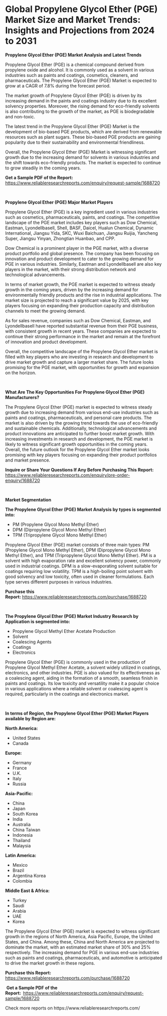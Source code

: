 <p><h1>Global Propylene Glycol Ether (PGE) Market Size and Market Trends: Insights and Projections from 2024 to 2031</h1></p><p><strong>Propylene Glycol Ether (PGE) Market Analysis and Latest Trends</strong></p>
<p><p>Propylene Glycol Ether (PGE) is a chemical compound derived from propylene oxide and alcohol. It is commonly used as a solvent in various industries such as paints and coatings, cosmetics, cleaners, and pharmaceuticals. The Propylene Glycol Ether (PGE) Market is expected to grow at a CAGR of 7.8% during the forecast period.</p><p>The market growth of Propylene Glycol Ether (PGE) is driven by its increasing demand in the paints and coatings industry due to its excellent solvency properties. Moreover, the rising demand for eco-friendly solvents is also contributing to the growth of the market, as PGE is biodegradable and non-toxic.</p><p>The latest trend in the Propylene Glycol Ether (PGE) Market is the development of bio-based PGE products, which are derived from renewable resources such as plant sugars. These bio-based PGE products are gaining popularity due to their sustainability and environmental friendliness.</p><p>Overall, the Propylene Glycol Ether (PGE) Market is witnessing significant growth due to the increasing demand for solvents in various industries and the shift towards eco-friendly products. The market is expected to continue to grow steadily in the coming years.</p></p>
<p><strong>Get a Sample PDF of the Report:&nbsp;</strong> <a href="https://www.reliableresearchreports.com/enquiry/request-sample/1688720">https://www.reliableresearchreports.com/enquiry/request-sample/1688720</a></p>
<p>&nbsp;</p>
<p><strong>Propylene Glycol Ether (PGE) Major Market Players</strong></p>
<p><p>Propylene Glycol Ether (PGE) is a key ingredient used in various industries such as cosmetics, pharmaceuticals, paints, and coatings. The competitive landscape of the PGE market includes key players such as Dow Chemical, Eastman, Lyondellbasell, Shell, BASF, Daicel, Hualun Chemical, Dynamic International, Jiangsu Yida, SKC, Wuxi Baichuan, Jiangsu Ruijia, Yancheng Super, Jiangsu Yinyan, Zhongtian Huanbao, and CPP.</p><p>Dow Chemical is a prominent player in the PGE market, with a diverse product portfolio and global presence. The company has been focusing on innovation and product development to cater to the growing demand for PGE in various industries. Similarly, Eastman and Lyondellbasell are also key players in the market, with their strong distribution network and technological advancements.</p><p>In terms of market growth, the PGE market is expected to witness steady growth in the coming years, driven by the increasing demand for environmentally friendly products and the rise in industrial applications. The market size is projected to reach a significant value by 2025, with key players focusing on expanding their production capacity and distribution channels to meet the growing demand.</p><p>As for sales revenue, companies such as Dow Chemical, Eastman, and Lyondellbasell have reported substantial revenue from their PGE business, with consistent growth in recent years. These companies are expected to continue their strong performance in the market and remain at the forefront of innovation and product development.</p><p>Overall, the competitive landscape of the Propylene Glycol Ether market is filled with key players who are investing in research and development to drive market growth and capture a larger market share. The future looks promising for the PGE market, with opportunities for growth and expansion on the horizon.</p></p>
<p>&nbsp;</p>
<p><strong>What Are The Key Opportunities For Propylene Glycol Ether (PGE) Manufacturers?</strong></p>
<p><p>The Propylene Glycol Ether (PGE) market is expected to witness steady growth due to increasing demand from various end-use industries such as paints and coatings, pharmaceuticals, and personal care products. The market is also driven by the growing trend towards the use of eco-friendly and sustainable chemicals. Additionally, technological advancements and product innovations are anticipated to further boost market growth. With increasing investments in research and development, the PGE market is likely to witness significant growth opportunities in the coming years. Overall, the future outlook for the Propylene Glycol Ether market looks promising with key players focusing on expanding their product portfolios and market presence.</p></p>
<p><strong>Inquire or Share Your Questions If Any Before Purchasing This Report:</strong> <a href="https://www.reliableresearchreports.com/enquiry/pre-order-enquiry/1688720">https://www.reliableresearchreports.com/enquiry/pre-order-enquiry/1688720</a></p>
<p>&nbsp;</p>
<p><strong>Market Segmentation</strong></p>
<p><strong>The Propylene Glycol Ether (PGE) Market Analysis by types is segmented into:</strong></p>
<p><ul><li>PM (Propylene Glycol Mono Methyl Ether)</li><li>DPM (Dipropylene Glycol Mono Methyl Ether)</li><li>TPM (Tripropylene Glycol Mono Methyl Ether)</li></ul></p>
<p><p>Propylene Glycol Ether (PGE) market consists of three main types: PM (Propylene Glycol Mono Methyl Ether), DPM (Dipropylene Glycol Mono Methyl Ether), and TPM (Tripropylene Glycol Mono Methyl Ether). PM is a solvent with high evaporation rate and excellent solvency power, commonly used in industrial coatings. DPM is a slow-evaporating solvent suitable for coatings requiring low volatility. TPM is a high-boiling point solvent with good solvency and low toxicity, often used in cleaner formulations. Each type serves different purposes in various industries.</p></p>
<p><strong>Purchase this Report:&nbsp;</strong><a href="https://www.reliableresearchreports.com/purchase/1688720">https://www.reliableresearchreports.com/purchase/1688720</a></p>
<p>&nbsp;</p>
<p><strong>The Propylene Glycol Ether (PGE) Market Industry Research by Application is segmented into:</strong></p>
<p><ul><li>Propylene Glycol Methyl Ether Acetate Production</li><li>Solvent</li><li>Coalescing Agents</li><li>Coatings</li><li>Electronics</li></ul></p>
<p><p>Propylene Glycol Ether (PGE) is commonly used in the production of Propylene Glycol Methyl Ether Acetate, a solvent widely utilized in coatings, electronics, and other industries. PGE is also valued for its effectiveness as a coalescing agent, aiding in the formation of a smooth, seamless finish in paints and coatings. Its low toxicity and versatility make it a popular choice in various applications where a reliable solvent or coalescing agent is required, particularly in the coatings and electronics market.</p></p>
<p>&nbsp;</p>
<p><strong>In terms of Region, the Propylene Glycol Ether (PGE) Market Players available by Region are:</strong></p>
<p>
    <p> <strong> North America: </strong>
        <ul>
            <li>United States</li>
            <li>Canada</li>
        </ul>
        </p> 
    <p> <strong> Europe: </strong>
        <ul>
            <li>Germany</li>
            <li>France</li>
            <li>U.K.</li>
            <li>Italy</li>
            <li>Russia</li>
        </ul>
        </p> 
    <p> <strong> Asia-Pacific: </strong>
        <ul>
            <li>China</li>
            <li>Japan</li>
            <li>South Korea</li>
            <li>India</li>
            <li>Australia</li>
            <li>China Taiwan</li>
            <li>Indonesia</li>
            <li>Thailand</li>
            <li>Malaysia</li>
        </ul>
        </p> 
    <p> <strong> Latin America: </strong>
        <ul>
            <li>Mexico</li>
            <li>Brazil</li>
            <li>Argentina Korea</li>
            <li>Colombia</li>
        </ul>
        </p> 
    <p> <strong> Middle East & Africa: </strong>
        <ul>
            <li>Turkey</li>
            <li>Saudi</li>
            <li>Arabia</li>
            <li>UAE</li>
            <li>Korea</li>
        </ul>
    </p>
    </p>
<p><p>The Propylene Glycol Ether (PGE) market is expected to witness significant growth in the regions of North America, Asia Pacific, Europe, the United States, and China. Among these, China and North America are projected to dominate the market, with an estimated market share of 30% and 25% respectively. The increasing demand for PGE in various end-use industries such as paints and coatings, pharmaceuticals, and automotive is anticipated to drive the market growth in these regions.</p></p>
<p><strong>Purchase this Report: </strong><a href="https://www.reliableresearchreports.com/purchase/1688720">https://www.reliableresearchreports.com/purchase/1688720</a></p>
<p>&nbsp;<strong>Get a Sample PDF of the Report:&nbsp;&nbsp;</strong><a href="https://www.reliableresearchreports.com/enquiry/request-sample/1688720">https://www.reliableresearchreports.com/enquiry/request-sample/1688720</a></p>
<p><strong></strong></p>
<p>Check more reports on https://www.reliableresearchreports.com/</p>